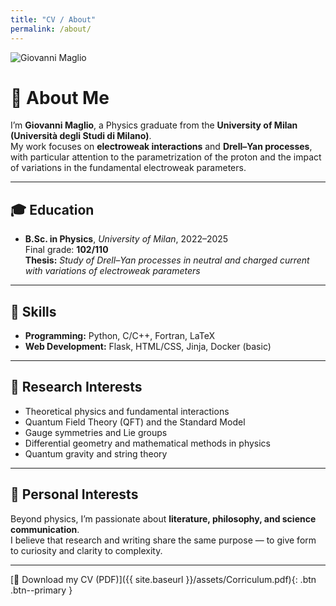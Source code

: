 ```yaml
---
title: "CV / About"
permalink: /about/
---
```


<!-- Foto visibile SOLO su mobile, allineata a destra -->
<div class="mobile-portrait">
  <img src="{{ site.baseurl }}/assets/img/avatar.jpeg" alt="Giovanni Maglio">
</div>

# 👋 About Me

I’m **Giovanni Maglio**, a Physics graduate from the **University of Milan (Università degli Studi di Milano)**.  
My work focuses on **electroweak interactions** and **Drell–Yan processes**, with particular attention to the parametrization of the proton and the impact of variations in the fundamental electroweak parameters.

---

## 🎓 Education
- **B.Sc. in Physics**, *University of Milan*, 2022–2025  
  Final grade: **102/110**  
  **Thesis:** *Study of Drell–Yan processes in neutral and charged current with variations of electroweak parameters*  

---

## 🧠 Skills
- **Programming:** Python, C/C++, Fortran, LaTeX   
- **Web Development:** Flask, HTML/CSS, Jinja, Docker (basic)

---

## 🔬 Research Interests
- Theoretical physics and fundamental interactions  
- Quantum Field Theory (QFT) and the Standard Model  
- Gauge symmetries and Lie groups  
- Differential geometry and mathematical methods in physics  
- Quantum gravity and string theory

---

## 🌱 Personal Interests
Beyond physics, I’m passionate about **literature, philosophy, and science communication**.  
I believe that research and writing share the same purpose — to give form to curiosity and clarity to complexity.

---

[📄 Download my CV (PDF)]({{ site.baseurl }}/assets/Corriculum.pdf){: .btn .btn--primary }
